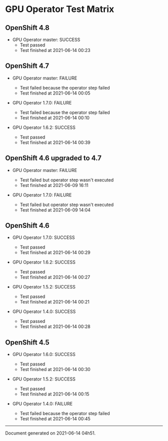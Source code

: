 
GPU Operator Test Matrix
========================

OpenShift 4.8
-------------

* GPU Operator master: SUCCESS
  - Test passed
  - Test finished at 2021-06-14 00:23

OpenShift 4.7
-------------

* GPU Operator master: FAILURE
  - Test failed because the operator step failed
  - Test finished at 2021-06-14 00:05

* GPU Operator 1.7.0: FAILURE
  - Test failed because the operator step failed
  - Test finished at 2021-06-14 00:10

* GPU Operator 1.6.2: SUCCESS
  - Test passed
  - Test finished at 2021-06-14 00:39

OpenShift 4.6 upgraded to 4.7
-----------------------------

* GPU Operator master: FAILURE
  - Test failed but operator step wasn't executed
  - Test finished at 2021-06-09 16:11

* GPU Operator 1.7.0: FAILURE
  - Test failed but operator step wasn't executed
  - Test finished at 2021-06-09 14:04

OpenShift 4.6
-------------

* GPU Operator 1.7.0: SUCCESS
  - Test passed
  - Test finished at 2021-06-14 00:29

* GPU Operator 1.6.2: SUCCESS
  - Test passed
  - Test finished at 2021-06-14 00:27

* GPU Operator 1.5.2: SUCCESS
  - Test passed
  - Test finished at 2021-06-14 00:21

* GPU Operator 1.4.0: SUCCESS
  - Test passed
  - Test finished at 2021-06-14 00:28

OpenShift 4.5
-------------

* GPU Operator 1.6.0: SUCCESS
  - Test passed
  - Test finished at 2021-06-14 00:30

* GPU Operator 1.5.2: SUCCESS
  - Test passed
  - Test finished at 2021-06-14 00:15

* GPU Operator 1.4.0: FAILURE
  - Test failed because the operator step failed
  - Test finished at 2021-06-14 00:45


---
Document generated on 2021-06-14 04h51.
